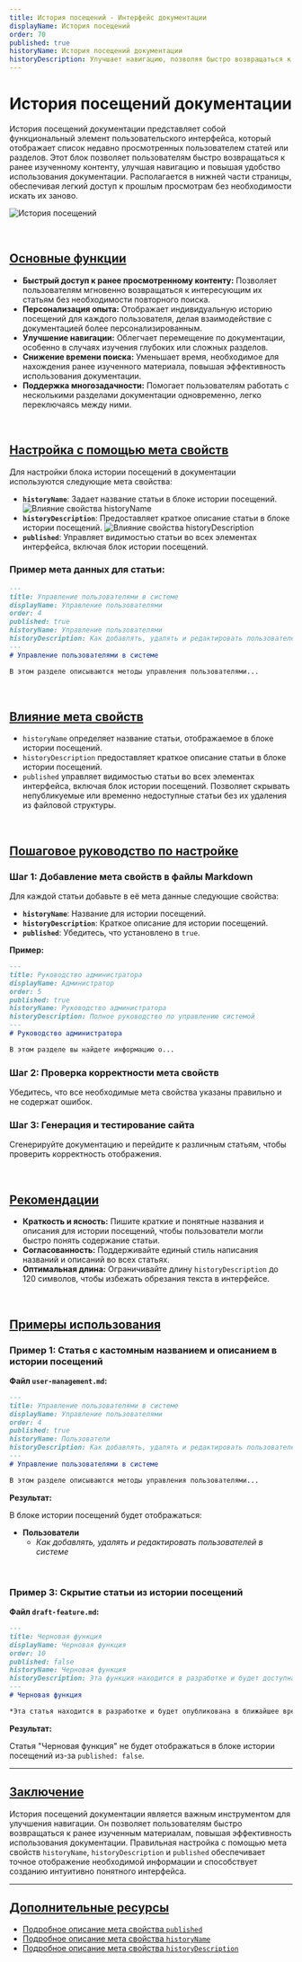 ```yaml
---
title: История посещений - Интерфейс документации
displayName: История посещений
order: 70
published: true
historyName: История посещений документации
historyDescription: Улучшает навигацию, позволяя быстро возвращаться к ранее изученным статьям и разделам.
---
```


# История посещений документации

История посещений документации представляет собой функциональный элемент пользовательского интерфейса, который отображает список недавно просмотренных
пользователем статей или разделов. Этот блок позволяет пользователям быстро возвращаться к ранее изученному контенту, улучшая навигацию и повышая удобство
использования документации. Располагается в нижней части страницы, обеспечивая легкий доступ к прошлым просмотрам без необходимости искать их заново.

![История посещений](https://raw.githubusercontent.com/SolarSpaceTech/product-documentation-content/refs/heads/main/ru/documentation/markdown/images/history.png)

<br/>

## [Основные функции](basic-functions)

- **Быстрый доступ к ранее просмотренному контенту:** Позволяет пользователям мгновенно возвращаться к интересующим их статьям без необходимости повторного поиска.
- **Персонализация опыта:** Отображает индивидуальную историю посещений для каждого пользователя, делая взаимодействие с документацией более персонализированным.
- **Улучшение навигации:** Облегчает перемещение по документации, особенно в случаях изучения глубоких или сложных разделов.
- **Снижение времени поиска:** Уменьшает время, необходимое для нахождения ранее изученного материала, повышая эффективность использования документации.
- **Поддержка многозадачности:** Помогает пользователям работать с несколькими разделами документации одновременно, легко переключаясь между ними.

<br/>

## [Настройка с помощью мета свойств](customization-using-meta-properties)

Для настройки блока истории посещений в документации используются следующие мета свойства:

- **`historyName`**: Задает название статьи в блоке истории посещений.
  ![Влияние cвойства historyName](https://raw.githubusercontent.com/SolarSpaceTech/product-documentation-content/refs/heads/main/ru/documentation/markdown/images/history-name.png)
- **`historyDescription`**: Предоставляет краткое описание статьи в блоке истории посещений.
  ![Влияние cвойства historyDescription](https://raw.githubusercontent.com/SolarSpaceTech/product-documentation-content/refs/heads/main/ru/documentation/markdown/images/history-description.png)
- **`published`**: Управляет видимостью статьи во всех элементах интерфейса, включая блок истории посещений.

### Пример мета данных для статьи:

```md
---
title: Управление пользователями в системе
displayName: Управление пользователями
order: 4
published: true
historyName: Управление пользователями
historyDescription: Как добавлять, удалять и редактировать пользователей в системе
---
# Управление пользователями в системе

В этом разделе описываются методы управления пользователями...
```

<br/>

## [Влияние мета свойств](impact-of-meta-properties)

- `historyName` определяет название статьи, отображаемое в блоке истории посещений.
- `historyDescription` предоставляет краткое описание статьи в блоке истории посещений.
- `published` управляет видимостью статьи во всех элементах интерфейса, включая блок истории посещений. Позволяет скрывать непубликуемые или временно
  недоступные статьи без их удаления из файловой структуры.

<br/>

## [Пошаговое руководство по настройке](step-by-step-setup-guide)

### Шаг 1: Добавление мета свойств в файлы Markdown

Для каждой статьи добавьте в её мета данные следующие свойства:

- **`historyName`**: Название для истории посещений.
- **`historyDescription`**: Краткое описание для истории посещений.
- **`published`**: Убедитесь, что установлено в `true`.

**Пример:**

```md
---
title: Руководство администратора
displayName: Администратор
order: 5
published: true
historyName: Руководство администратора
historyDescription: Полное руководство по управлению системой
---
# Руководство администратора

В этом разделе вы найдете информацию о...
```

### Шаг 2: Проверка корректности мета свойств

Убедитесь, что все необходимые мета свойства указаны правильно и не содержат ошибок.

### Шаг 3: Генерация и тестирование сайта

Сгенерируйте документацию и перейдите к различным статьям, чтобы проверить корректность отображения.

<br/>

## [Рекомендации](recommendations)

- **Краткость и ясность:** Пишите краткие и понятные названия и описания для истории посещений, чтобы пользователи могли быстро понять содержание статьи.
- **Согласованность:** Поддерживайте единый стиль написания названий и описаний во всех статьях.
- **Оптимальная длина:** Ограничивайте длину `historyDescription` до 120 символов, чтобы избежать обрезания текста в интерфейсе.

<br/>

## [Примеры использования](examples)

### Пример 1: Статья с кастомным названием и описанием в истории посещений

**Файл `user-management.md`:**

```md
---
title: Управление пользователями в системе
displayName: Управление пользователями
order: 4
published: true
historyName: Пользователи
historyDescription: Как добавлять, удалять и редактировать пользователей в системе
---
# Управление пользователями в системе

В этом разделе описываются методы управления пользователями...
```

**Результат:**

В блоке истории посещений будет отображаться:

- **Пользователи**
  - *Как добавлять, удалять и редактировать пользователей в системе*

<br/>

### Пример 3: Скрытие статьи из истории посещений

**Файл `draft-feature.md`:**

```md
---
title: Черновая функция
displayName: Черновая функция
order: 10
published: false
historyName: Черновая функция
historyDescription: Эта функция находится в разработке и будет доступна позже
---
# Черновая функция

*Эта статья находится в разработке и будет опубликована в ближайшее время.*
```

**Результат:**

Статья "Черновая функция" не будет отображаться в блоке истории посещений из-за `published: false`.

---

## [Заключение](conclusion)

История посещений документации является важным инструментом для улучшения навигации. Он позволяет пользователям быстро возвращаться к ранее изученным материалам,
повышая эффективность использования документации. Правильная настройка с помощью мета свойств `historyName`, `historyDescription` и `published` обеспечивает
точное отображение необходимой информации и способствует созданию интуитивно понятного интерфейса.

---

## [Дополнительные ресурсы](additional-resources)

- [Подробное описание мета свойства `published`](/ru/documentation/markdown/meta/published)
- [Подробное описание мета свойства `historyName`](/ru/documentation/markdown/meta/history-name)
- [Подробное описание мета свойства `historyDescription`](/ru/documentation/markdown/meta/history-description)
